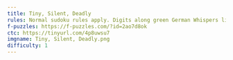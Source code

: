 ```yaml
---
title: Tiny, Silent, Deadly
rules: Normal sudoku rules apply. Digits along green German Whispers lines must differ by at least 5. Digit outside the grid is the sum of the cells in the diagonal.
f-puzzles: https://f-puzzles.com/?id=2ao7d8ok
ctc: https://tinyurl.com/4p8uwsu7
imgname: Tiny, Silent, Deadly.png
difficulty: 1
---
```


